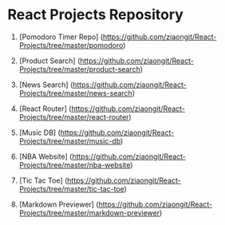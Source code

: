 # React Projects Repository

1. [Pomodoro Timer Repo] (https://github.com/ziaongit/React-Projects/tree/master/pomodoro)

2. [Product Search] (https://github.com/ziaongit/React-Projects/tree/master/product-search)

3. [News Search] (https://github.com/ziaongit/React-Projects/tree/master/news-search)

4. [React Router] (https://github.com/ziaongit/React-Projects/tree/master/react-router)

5. [Music DB] (https://github.com/ziaongit/React-Projects/tree/master/music-db)

6. [NBA Website] (https://github.com/ziaongit/React-Projects/tree/master/nba-website)

7. [Tic Tac Toe] (https://github.com/ziaongit/React-Projects/tree/master/tic-tac-toe)

8. [Markdown Previewer] (https://github.com/ziaongit/React-Projects/tree/master/markdown-previewer)